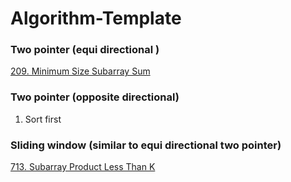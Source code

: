 # Algorithm-Template


### Two pointer (equi directional )


[209. Minimum Size Subarray Sum](https://leetcode.com/problems/minimum-size-subarray-sum/)



### Two pointer (opposite directional)  

1. Sort first


### Sliding window (similar to equi directional two pointer)

[713. Subarray Product Less Than K](https://leetcode.com/problems/subarray-product-less-than-k/)
